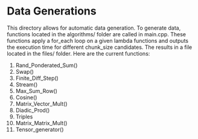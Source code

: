 # Data Generations

This directory allows for automatic data generation. To generate data, functions located in the algorithms/ folder are called in main.cpp.
These functions apply a for_each loop on a given lambda functions and outputs the execution time for different chunk_size candidates. The results
in a file located in the files/ folder. Here are the current functions:

1. Rand_Ponderated_Sum()
1. Swap()
1. Finite_Diff_Step()
1. Stream()
1. Max_Sum_Row()
1. Cosine()
1. Matrix_Vector_Mult()
1. Diadic_Prod()
1. Triples
1. Matrix_Matrix_Mult()
1. Tensor_generator()
